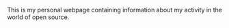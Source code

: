 This is my personal webpage containing information about my activity in the world of open source.


